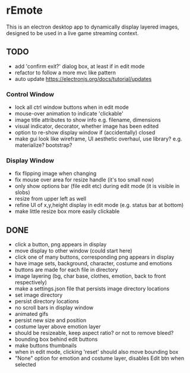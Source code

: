 # rEmote

This is an electron desktop app to dynamically display layered images, designed to be used in a live game streaming context.

## TODO

- add 'confirm exit?' dialog box, at least if in edit mode
- refactor to follow a more mvc like pattern
- auto update https://electronjs.org/docs/tutorial/updates

### Control Window

- lock all ctrl window buttons when in edit mode
- mouse-over animation to indicate 'clickable'
- image title attributes to show info e.g. filename, dimensions
- visual indicator, decorator, whether image has been edited
- option to re-show display window if (accidentally) closed
- make gui look like wireframe, UI aesthetic overhaul, use library? e.g. materialize? bootstrap?

### Display Window

- fix flipping image when changing
- fix mouse over area for resize handle (it's too small now)
- only show options bar (file edit etc) during edit mode (it is visible in slobs)
- resize from upper left as well
- refine UI of x,y,height display in edit mode (e.g. status bar at bottom)
- make little resize box more easily clickable

## DONE

- click a button, png appears in display
- move display to other window (could start here)
- click one of many buttons, corresponding png appears in display
- have image sets, background, character, costume and emotions
- buttons are made for each file in directory
- image layering (bg, char base, clothes, emotion, back to front respectively)
- make a settings.json file that persists image directory locations
- set image directory
- persist directory locations
- no scroll bars in display window
- animated gifs
- persist new size and position
- costume layer above emotion layer
- should be resizeable, keep aspect ratio? or not to remove bleed?
- bounding box behind edit buttons
- make buttons thumbnails
- when in edit mode, clicking 'reset' should also move bounding box
- "None" option for emotion and costume layer, disables Edit btn when selected